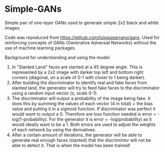 # Simple-GANs
Simple pair of one-layer GANs used to generate simple 2x2 black and white images.

Code was repoduced from https://github.com/luisguiserrano/gans. Used for reinforcing concepts of GANs (Generative Adversial Networks) without the use of machine learning packages.

Background for understanding and using the model:
1. In "Slanted Land" faces are slanted at a 45 degree angle. This is represented by a 2x2 image with darker top left and bottom right corners (diagonal, on a scale of 0-1 with closer to 1 being darker).
2. After building the discriminator to identify real and fake faces from slanted land, the generator will try to feed fake faces to the discriminator using a random input vector (z, scale 0-1).
3. The discriminator will output a probability of the image being fake. It does this by summing the values of each vector (4 in total) + the bias value and putting it in a sigmoid function. If discrminator was perfect it would want to output a 0. Therefore are loss function needed is error = -log(1-probability). For the generator it is error = -log(probability) as it would ideally want to be a 1. Both errors are used to adjust the weights of each network by using the derivatives.
4. After a certain amount of iterations, the generator will be able to generate real enough faces (slanted) that the discrimintor will not be able to detect it. That is when the model has been trained!

